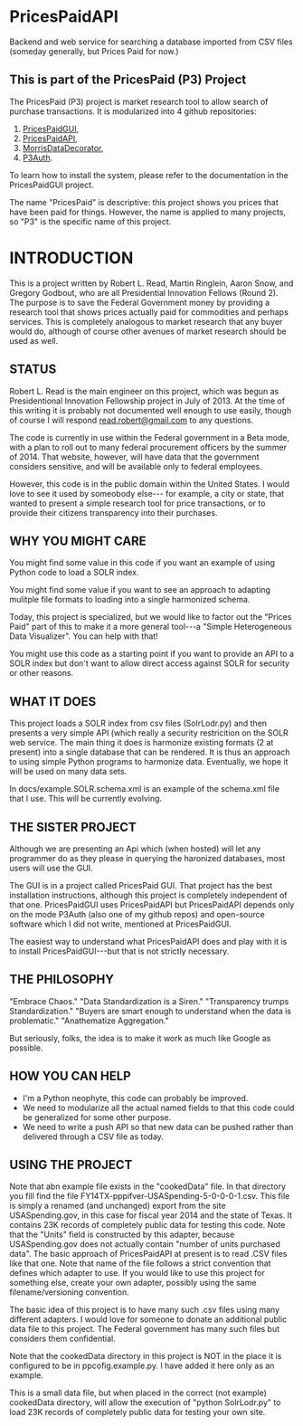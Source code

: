 PricesPaidAPI
=============

Backend and web service for searching a database imported from CSV files (someday generally, but Prices Paid for now.)

This is part of the PricesPaid (P3) Project
--------------------------------------

The PricesPaid (P3) project is market research tool to allow search of purchase transactions.  It is modularized into 4 github repositories:

1. [PricesPaidGUI](https://github.com/XGov/PricesPaidGUI), 
2. [PricesPaidAPI](https://github.com/presidential-innovation-fellows), 
3. [MorrisDataDecorator](https://github.com/presidential-innovation-fellows/MorrisDataDecorator), 
4. [P3Auth](https://github.com/XGov/P3Auth).  

To learn how to install the system, please refer to the documentation in the PricesPaidGUI project.

The name "PricesPaid" is descriptive: this project shows you prices that have been paid for things.  However, the name is applied to many projects, so "P3" is the specific name of this project.


# INTRODUCTION

This is a project written by Robert L. Read, Martin Ringlein, Aaron Snow, and Gregory Godbout, who are all 
Presidential Innovation Fellows (Round 2).  The purpose is to save the Federal Government money by
providing a research tool that shows prices actually paid for commodities and perhaps services.  This is
completely analogous to market research that any buyer would do, although of course other avenues of 
market research should be used as well.

## STATUS

Robert L. Read is the main engineer on this project, which was begun as Presidentional Innovation Fellowship
project in July of 2013. At the time of this writing it is probably not documented well enough to use easily, though
of course I will respond <read.robert@gmail.com> to any questions.

The code is currently in use within the Federal government in a Beta mode, with a plan to roll out to many
federal procurement officers by the summer of 2014.  That website, however, will have data that the government
considers sensitive, and will be available only to federal employees.

However, this code is in the public domain within the United States.  I would love to see it used by someobody else---
for example, a city or state, that wanted to present a simple research tool for price transactions, or to provide their
citizens transparency into their purchases.


## WHY YOU MIGHT CARE

You might find some value in this code if you want an example of using Python code to load a SOLR index.

You might find some value if you want to see an approach to adapting mulitple file formats to loading into 
a single harmonized schema.

Today, this project is specialized, but we would like to factor out the "Prices Paid" part of this
to make it a more general tool---a "Simple Heterogeneous Data Visualizer".  You can help with that!

You might use this code as a starting point if you want to provide an API to a SOLR index but don't want to
allow direct access against SOLR for security or other reasons.

## WHAT IT DOES

This project loads a SOLR index from csv files (SolrLodr.py) and then presents a very simple API (which
really a security restricition on the SOLR web service. The main thing it does is harmonize existing 
formats (2 at present) into a single database that can be rendered. It is thus an approach to using
simple Python programs to harmonize data.  Eventually, we hope it will be used on many data sets.

In docs/example.SOLR.schema.xml is an example of the schema.xml file that I use.  This will be currently evolving.

## THE SISTER PROJECT

Although we are presenting an Api which (when hosted) will let any programmer do as they please in 
querying the haronized databases, most users will use the GUI.

The GUI is in a project called PricesPaid GUI.  That project has the best installation instructions, although this
project is completely independent of that one.  PricesPaidGUI uses PricesPaidAPI but PricesPaidAPI depends only on 
the mode P3Auth (also one of my github repos) and open-source software which I did not write, mentioned at 
PricesPaidGUI.

The easiest way to understand what PricesPaidAPI does and play with it is to install PricesPaidGUI---but that 
is not strictly necessary.

## THE PHILOSOPHY

"Embrace Chaos."  "Data Standardization is a Siren."  "Transparency trumps Standardization."
"Buyers are smart enough to understand when the data is problematic."  "Anathematize Aggregation."

But seriously, folks, the idea is to make it work as much like Google as possible.

## HOW YOU CAN HELP

* I'm a Python neophyte, this code can probably be improved.
* We need to modularize all the actual named fields to that this code could be generalized for 
some other purpose.
* We need to write a push API so that new data can be pushed rather than delivered through a 
CSV file as today.

## USING THE PROJECT

Note that abn example file exists in the "cookedData" file. In that directory you fill find the 
file FY14TX-pppifver-USASpending-5-0-0-0-1.csv.  This file 
is simply a renamed (and unchanged) export from the site USASpending.gov, in this case for 
fiscal year 2014 and the state of Texas. It contains 23K records of completely public data 
for testing this code.  Note that the "Units" field is constructed by this adapter, because
USASpending.gov does not actually contain "number of units purchased data".
 The basic approach of PricesPaidAPI at present is to read .CSV files like 
that one.  Note that name of the file follows a strict convention that defines which adapter to use.
If you would like to use this project for something else, create your own adapter, possibly using
the same filename/versioning convention.

The basic idea of this project is to have many such .csv files using many different adapters.
I would love for someone to donate an additional public data file to this project.  The Federal government has
many such files but considers them confidential.

Note that the cookedData directory in this project is NOT in the place it is configured to be
in ppcofig.example.py.  I have added it here only as an example.

  This is a small data file, but when placed in the
correct (not example) cookedData directory, will allow the execution of "python SolrLodr.py"
to load 23K records of completely public data for testing your own site.

